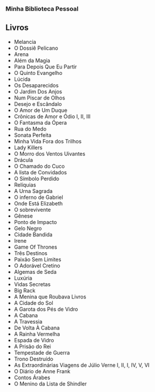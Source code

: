 ### Minha Biblioteca Pessoal

## Livros

* Melancia
* O Dossiê Pelicano
* Arena
* Além da Magia
* Para Depois Que Eu Partir
* O Quinto Evangelho
* Lúcida
* Os Desaparecidos
* O Jardim Dos Anjos
* Num Piscar de Olhos
* Desejo e Escândalo
* O Amor de Um Duque
* Crônicas de Amor e Ódio I, II, III
* O Fantasma da Ópera
* Rua do Medo
* Sonata Perfeita
* Minha Vida Fora dos Trilhos
* Lady Killers
* O Morro dos Ventos Uivantes
* Drácula
* O Chamado do Cuco
* A lista de Convidados
* O Símbolo Perdido
* Relíquias
* A Urna Sagrada
* O inferno de Gabriel
* Onde Está Elizabeth
* O sobrevivente
* Gênese
* Ponto de Impacto
* Gelo Negro
* Cidade Bandida
* Irene
* Game Of Thrones
* Três Destinos
* Paixão Sem Limites
* O Adorável Cretino
* Algemas de Seda
* Luxúria
* Vidas Secretas
* Big Rack
* A Menina que Roubava Livros
* A Cidade do Sol
* A Garota dos Pés de Vidro
* A Cabana
* A Travessia
* De Volta À Cabana
* A Rainha Vermelha
* Espada de Vidro
* A Prisão do Rei
* Tempestade de Guerra
* Trono Destruído
* As Extraordinárias Viagens de Júlio Verne I, II, I, IV, V, VI
* O Diário de Anne Frank
* Contos Árabes
* O Menino da Lista de Shindler